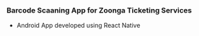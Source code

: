 ### Barcode Scaaning App for Zoonga Ticketing Services  ###

- Android App developed using React Native 
